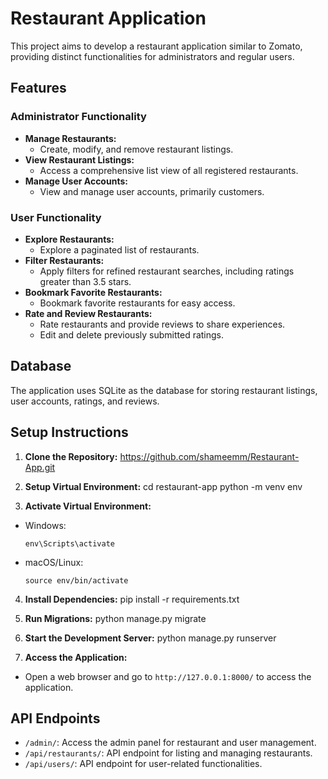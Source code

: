 # Restaurant Application

This project aims to develop a restaurant application similar to Zomato, providing distinct functionalities for administrators and regular users.

## Features

### Administrator Functionality

- **Manage Restaurants:**
  - Create, modify, and remove restaurant listings.
- **View Restaurant Listings:**
  - Access a comprehensive list view of all registered restaurants.
- **Manage User Accounts:**
  - View and manage user accounts, primarily customers.

### User Functionality

- **Explore Restaurants:**
  - Explore a paginated list of restaurants.
- **Filter Restaurants:**
  - Apply filters for refined restaurant searches, including ratings greater than 3.5 stars.
- **Bookmark Favorite Restaurants:**
  - Bookmark favorite restaurants for easy access.
- **Rate and Review Restaurants:**
  - Rate restaurants and provide reviews to share experiences.
  - Edit and delete previously submitted ratings.

## Database

The application uses SQLite as the database for storing restaurant listings, user accounts, ratings, and reviews.

## Setup Instructions

1. **Clone the Repository:**
   https://github.com/shameemm/Restaurant-App.git
2. **Setup Virtual Environment:**
    cd restaurant-app
    python -m venv env

3. **Activate Virtual Environment:**
- Windows:
  ```
  env\Scripts\activate
  ```
- macOS/Linux:
  ```
  source env/bin/activate
  ```

4. **Install Dependencies:**
pip install -r requirements.txt

5. **Run Migrations:**
python manage.py migrate

6. **Start the Development Server:**
python manage.py runserver

7. **Access the Application:**
- Open a web browser and go to `http://127.0.0.1:8000/` to access the application.

## API Endpoints

- `/admin/`: Access the admin panel for restaurant and user management.
- `/api/restaurants/`: API endpoint for listing and managing restaurants.
- `/api/users/`: API endpoint for user-related functionalities.


   
